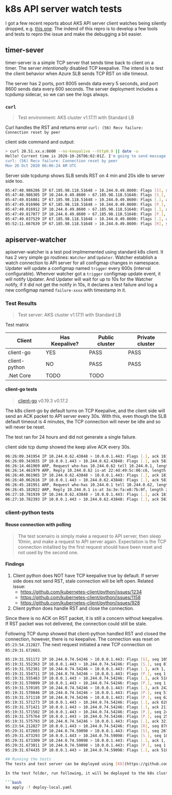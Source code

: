 # k8s API server watch tests

I got a few recent reports about AKS API server client watches being silently dropped, e.g. [this one](https://github.com/Azure/AKS/issues/1755). The indend of this repro is to develop a few tools and tests to repro the issue and make the debugging a bit easier.

## timer-sever
timer-server is a simple TCP server that sends time back to client on a timer. The server *intentionally* disabled TCP keepalive. The intend is to test the client behavior when Azure SLB sends TCP RST on idle timeout. 

The server has 2 ports, port 8005 sends data every 5 seconds, and port 8600 sends data every 600 seconds. The server deployment includes a tcpdump sidecar, so we can see the logs always.

### `curl`
> Test environment: AKS cluster v1.17.11 with Standard LB

Curl handles the RST and returns error `curl: (56) Recv failure: Connection reset by peer`

client side command and output:
```bash
> curl 20.51.xx.x:8600 --no-keepalive --http0.9 || date -u
Hello! Current time is 2020-10-26T06:02:01Z. I'm going to send message every 600 seconds. No KeepAlive in this TCP connection.
curl: (56) Recv failure: Connection reset by peer
Mon 26 Oct 2020 06:06:24 AM UTC
```

Server side tcpdump shows SLB sends RST on 4 min and 20s idle to server side too.

```bash
05:47:48.986286 IP 67.185.98.118.51648 > 10.244.0.49.8600: Flags [S], seq 3269278141, win 64240, options [mss 1460,sackOK,TS val 2594862467 ecr 0,nop,wscale 7], length 0
05:47:48.986305 IP 10.244.0.49.8600 > 67.185.98.118.51648: Flags [S.], seq 1850028384, ack 3269278142, win 65160, options [mss 1460,sackOK,TS val 2817406417 ecr 2594862467,nop,wscale 7], length 0
05:47:49.016881 IP 67.185.98.118.51648 > 10.244.0.49.8600: Flags [.], ack 1, win 502, options [nop,nop,TS val 2594862488 ecr 2817406417], length 0
05:47:49.016906 IP 67.185.98.118.51648 > 10.244.0.49.8600: Flags [P.], seq 1:80, ack 1, win 502, options [nop,nop,TS val 2594862489 ecr 2817406417], length 79
05:47:49.016912 IP 10.244.0.49.8600 > 67.185.98.118.51648: Flags [.], ack 80, win 509, options [nop,nop,TS val 2817406448 ecr 2594862489], length 0
05:47:49.017077 IP 10.244.0.49.8600 > 67.185.98.118.51648: Flags [P.], seq 1:128, ack 80, win 509, options [nop,nop,TS val 2817406448 ecr 2594862489], length 127
05:47:49.037529 IP 67.185.98.118.51648 > 10.244.0.49.8600: Flags [.], ack 128, win 502, options [nop,nop,TS val 2594862518 ecr 2817406448], length 0
05:52:11.667639 IP 67.185.98.118.51648 > 10.244.0.49.8600: Flags [R], seq 3269278221, win 0, length 0
```

## apiserver-watcher
apiserver-watcher is a test pod implmemented using standard k8s client. It has 2 very simple go routines: `Watcher` and `Updater`. Watcher establish a watch connection to API server for all configmap changes in namespace. Updater will update a configmap named `trigger` every 600s (interval configurable). Whenver watcher got a `trigger` configmap update event, it will notify Updater. And Updater will wait for up to 10s for the Watcher notify, if it did not get the notify in 10s, it declares a test failure and log a new configmap named `failure-xxxx` with timestamp in it.

### Test Results
> Test server: AKS cluster v1.17.11 with Standard LB <br>

Test matrix

| Client  | Has Keepalive? | Public cluster | Private cluster |
|---|---|---|---|
|  client-go | YES | PASS | PASS |
|  client-python | NO | PASS | PASS |
|  .Net Core | TODO | TODO |

#### client-go tests
> [client-go](https://github.com/kubernetes/client-go) v0.19.3 v0.17.2

The k8s client-go by default turns on TCP Keepalive, and the client side will send an ACK packet to API server every 30s. With this, even though the SLB default timeout is 4 minutes, the TCP connection will never be idle and so will never be reset.

The test ran for 24 hours and did not generate a single failure.

client side tcp dump showed the keep alive ACK every 30s.
```bash
06:26:09.341954 IP 10.244.0.62.43848 > 10.0.0.1.443: Flags [.], ack 181169, win 501, options [nop,nop,TS val 891891695 ecr 767313160], length 0
06:26:09.343035 IP 10.0.0.1.443 > 10.244.0.62.43848: Flags [.], ack 58300, win 501, options [nop,nop,TS val 767343881 ecr 891368331], length 0
06:26:14.461969 ARP, Request who-has 10.244.0.62 tell 10.244.0.1, length 28
06:26:14.461979 ARP, Reply 10.244.0.62 is-at 22:4d:49:5c:06:c6, length 28
06:26:40.061965 IP 10.244.0.62.43848 > 10.0.0.1.443: Flags [.], ack 181169, win 501, options [nop,nop,TS val 891922415 ecr 767343881], length 0
06:26:40.062616 IP 10.0.0.1.443 > 10.244.0.62.43848: Flags [.], ack 58300, win 501, options [nop,nop,TS val 767374600 ecr 891368331], length 0
06:26:45.181951 ARP, Request who-has 10.244.0.1 tell 10.244.0.62, length 28
06:26:45.182022 ARP, Reply 10.244.0.1 is-at 3a:3e:fa:e8:7b:0f, length 28
06:27:10.781939 IP 10.244.0.62.43848 > 10.0.0.1.443: Flags [.], ack 181169, win 501, options [nop,nop,TS val 891953135 ecr 767374600], length 0
06:27:10.782393 IP 10.0.0.1.443 > 10.244.0.62.43848: Flags [.], ack 58300, win 501, options [nop,nop,TS val 767405320 ecr 891368331], length 0

```

### client-python tests

#### Reuse connection with polling

> The test scenairo is simply make a request to API server, then sleep 10min, and make a request to API server again. Expectation is the TCP connection initalited by the first request should have been reset and not used by the second one.

#### Findings

1. Client python does NOT have TCP keepalive true by default. If server side does not send RST, stale connection will be left open. Related issue: 
   * https://github.com/kubernetes-client/python/issues/1234
   * https://github.com/kubernetes-client/python/issues/1158
   * https://github.com/kubernetes-client/python/issues/928
1. Client python does handle RST and close the connection.

Since there is no ACK on RST packet, it is still a concern without keepalive. If RST packet was not delivered, the connection could still be stale.

Following TCP dump showed that client-python handled RST and closed the connection, however, there is no keepalive. The connection was reset on `05:23:54.212827`. The next request initiated a new TCP connection on `05:29:31.672603`.
```bash
05:19:31.551172 IP 10.244.0.74.54246 > 10.0.0.1.443: Flags [S], seq 105636032, win 64240, options [mss 1460,sackOK,TS val 168766782 ecr 0,nop,wscale 7], length 0
05:19:31.552363 IP 10.0.0.1.443 > 10.244.0.74.54246: Flags [S.], seq 878887080, ack 105636033, win 65160, options [mss 1440,sackOK,TS val 849746091 ecr 168766782,nop,wscale 7], length 0
05:19:31.552381 IP 10.244.0.74.54246 > 10.0.0.1.443: Flags [.], ack 1, win 502, options [nop,nop,TS val 168766783 ecr 849746091], length 0
05:19:31.554711 IP 10.244.0.74.54246 > 10.0.0.1.443: Flags [P.], seq 1:518, ack 1, win 502, options [nop,nop,TS val 168766785 ecr 849746091], length 517
05:19:31.555483 IP 10.0.0.1.443 > 10.244.0.74.54246: Flags [.], ack 518, win 506, options [nop,nop,TS val 849746094 ecr 168766785], length 0
05:19:31.570099 IP 10.0.0.1.443 > 10.244.0.74.54246: Flags [P.], seq 1:2424, ack 518, win 506, options [nop,nop,TS val 849746108 ecr 168766785], length 2423
05:19:31.570105 IP 10.244.0.74.54246 > 10.0.0.1.443: Flags [.], ack 2424, win 498, options [nop,nop,TS val 168766801 ecr 849746108], length 0
05:19:31.570846 IP 10.244.0.74.54246 > 10.0.0.1.443: Flags [P.], seq 518:628, ack 2424, win 501, options [nop,nop,TS val 168766801 ecr 849746108], length 110
05:19:31.571110 IP 10.244.0.74.54246 > 10.0.0.1.443: Flags [P.], seq 628:2115, ack 2424, win 501, options [nop,nop,TS val 168766802 ecr 849746108], length 1487
05:19:31.571273 IP 10.0.0.1.443 > 10.244.0.74.54246: Flags [.], ack 628, win 506, options [nop,nop,TS val 849746110 ecr 168766801], length 0
05:19:31.571421 IP 10.0.0.1.443 > 10.244.0.74.54246: Flags [.], ack 2115, win 501, options [nop,nop,TS val 849746110 ecr 168766802], length 0
05:19:31.571502 IP 10.0.0.1.443 > 10.244.0.74.54246: Flags [P.], seq 2424:2592, ack 2115, win 501, options [nop,nop,TS val 849746110 ecr 168766802], length 168
05:19:31.575764 IP 10.0.0.1.443 > 10.244.0.74.54246: Flags [P.], seq 2592:3213, ack 2115, win 501, options [nop,nop,TS val 849746114 ecr 168766802], length 621
05:19:31.575793 IP 10.244.0.74.54246 > 10.0.0.1.443: Flags [.], ack 3213, win 501, options [nop,nop,TS val 168766806 ecr 849746110], length 0
05:23:54.212827 IP 10.0.0.1.443 > 10.244.0.74.54246: Flags [R], seq 878890293, win 0, length 0
05:29:31.672603 IP 10.244.0.74.59098 > 10.0.0.1.443: Flags [S], seq 2677600961, win 64240, options [mss 1460,sackOK,TS val 169366903 ecr 0,nop,wscale 7], length 0
05:29:31.673293 IP 10.0.0.1.443 > 10.244.0.74.59098: Flags [S.], seq 1890366456, ack 2677600962, win 65160, options [mss 1440,sackOK,TS val 850346211 ecr 169366903,nop,wscale 7], length 0
05:29:31.673309 IP 10.244.0.74.59098 > 10.0.0.1.443: Flags [.], ack 1, win 502, options [nop,nop,TS val 169366904 ecr 850346211], length 0
05:29:31.673811 IP 10.244.0.74.59098 > 10.0.0.1.443: Flags [P.], seq 1:518, ack 1, win 502, options [nop,nop,TS val 169366904 ecr 850346211], length 517
05:29:31.674435 IP 10.0.0.1.443 > 10.244.0.74.59098: Flags [.], ack 518, win 506, options [nop,nop,TS val 850346212 ecr 169366904], length 0

## Running the tests
The tests and test server can be deployed using [KO](https://github.com/google/ko).

In the test folder, run following, it will be deployed to the k8s cluster in current context.

```bash
ko apply -f deploy-local.yaml
```

